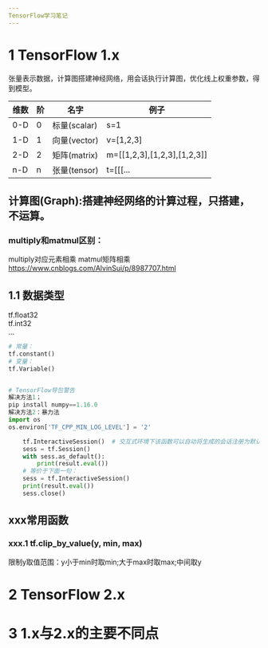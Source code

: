 ```yaml
---
TensorFlow学习笔记
---
```

# 1 TensorFlow 1.x
张量表示数据，计算图搭建神经网络，用会话执行计算图，优化线上权重参数，得到模型。

维数|阶|名字|例子
----|--|----|---
0-D|0|标量(scalar)|s=1
1-D|1|向量(vector)|v=[1,2,3]
2-D|2|矩阵(matrix)|m=[[1,2,3],[1,2,3],[1,2,3]]
n-D|n|张量(tensor)|t=[[[...


## 计算图(Graph):搭建神经网络的计算过程，只搭建，不运算。

### multiply和matmul区别：
multiply对应元素相乘
matmul矩阵相乘
https://www.cnblogs.com/AlvinSui/p/8987707.html

## 1.1 数据类型
tf.float32  
tf.int32  
...
```py
# 常量：
tf.constant()
# 变量：
tf.Variable()
```

```py

# TensorFlow导包警告
解决方法1；
pip install numpy==1.16.0
解决方法2：暴力法
import os
os.environ['TF_CPP_MIN_LOG_LEVEL'] = '2'


```

```py
    tf.InteractiveSession()  # 交互式环境下该函数可以自动将生成的会话注册为默认会话
    sess = tf.Session()
    with sess.as_default():
        print(result.eval())
    # 等价于下面一句：
    sess = tf.InteractiveSession()
    print(result.eval())
    sess.close()
```


## xxx常用函数
### xxx.1 tf.clip_by_value(y, min, max)  
限制y取值范围：y小于min时取min;大于max时取max;中间取y


# 2 TensorFlow 2.x


# 3  1.x与2.x的主要不同点
